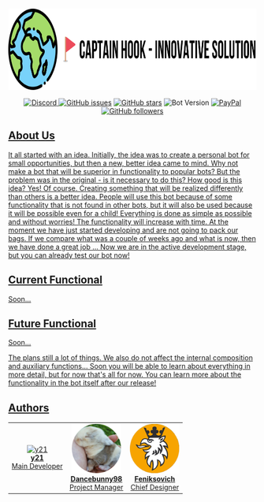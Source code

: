 <p><img src="./.github/img/logo.png" alt="" width="817" height="165" /></p>

<p align="center">
<a href="https://discord.gg/ZHEDdBB"><img alt="Discord" src="https://img.shields.io/discord/585176665630703641.svg">
<a href="https://github.com/Dancbeunny98/CaptainHookPublic/issues"><img alt="GitHub issues" src="https://img.shields.io/github/issues/Dancbeunny98/CaptainHookPublic.svg"></a>
<a href="https://github.com/Dancbeunny98/CaptainHookPublic/stargazers"><img alt="GitHub stars" src="https://img.shields.io/github/stars/Dancbeunny98/CaptainHookPublic.svg"></a>
<img alt="Bot Version" src="https://img.shields.io/badge/bot%20version-pre--alpha-red.svg"></a>
<a href="https://paypal.me/Dancebunny98"><img alt="PayPal" src="https://img.shields.io/badge/Paypal-Donate!-%2300457C.svg?logo=paypal&style=flat-square">
<img alt="GitHub followers" src="https://img.shields.io/github/followers/Feniksovich.svg?label=Follow&style=social">
</p>

## About Us

  It all started with an idea. Initially, the idea was to create a personal bot for small opportunities, but then a new, better idea came to mind. Why not make a bot that will be superior in functionality to popular bots? But the problem was in the original - is it necessary to do this? How good is this idea? Yes! Of course. Creating something that will be realized differently than others is a better idea. People will use this bot because of some functionality that is not found in other bots, but it will also be used because it will be possible even for a child! Everything is done as simple as possible and without worries!
  The functionality will increase with time. At the moment we have just started developing and are not going to pack our bags. If we compare what was a couple of weeks ago and what is now, then we have done a great job ... Now we are in the active development stage, but you can already test our bot now!

## Current Functional

Soon...

## Future Functional

Soon...

The plans still a lot of things. We also do not affect the internal composition and auxiliary functions... Soon you will be able to learn about everything in more detail, but for now that's all for now. You can learn more about the functionality in the bot itself after our release!

## Authors

<table>
<tr>
<td align="center">
    <img src="https://cdn.discordapp.com/avatars/312715611413413889/48a6c440aac9dace444afe9d23931704.png" width="100px;" alt="y21"/><br/>
    <a href="https://github.com/y21/"><strong>y21</strong></a> <br>Main Developer<br/>
</td>
<td align="center">
    <img src="./.github/img/dancebunny98.png" width="100px;" alt="Dancebunny98"/><br/>
    <a href="https://github.com/Dancbeunny98/"><strong>Dancebunny98</strong></a> <br>Project Manager<br/>
</td>
<td align="center">
    <img src="./.github/img/feniksovich.png" width="100px;" alt="Feniksovich"/><br/>
    <a href="https://github.com/Feniksovich/"><strong>Feniksovich</strong></a> <br>Chief Designer<br/>
</td>
</tr>
</table>
